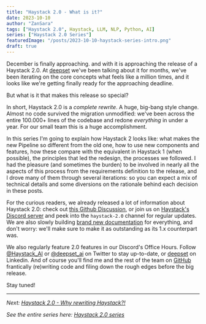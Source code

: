 ```yaml
---
title: "Haystack 2.0 - What is it?"
date: 2023-10-10
author: "ZanSara"
tags: ["Haystack 2.0", Haystack, LLM, NLP, Python, AI]
series: ["Haystack 2.0 Series"]
featuredImage: "/posts/2023-10-10-haystack-series-intro.png"
draft: true
---
```


December is finally approaching. and with it is approaching the release of a Haystack 2.0. At [deepset](https://www.deepset.ai/) we've been talking about it for months, we've been iterating on the core concepts what feels like a million times, and it looks like we're getting finally ready for the approaching deadline.

But what is it that makes this release so special? 

In short, Haystack 2.0 is a *complete rewrite*. A huge, big-bang style change. Almost no code survived the migration unmodified: we've been across the entire 100.000+ lines of the codebase and redone *everything* in under a year. For our small team this is a huge accomplishment.

In this series I'm going to explain how Haystack 2 looks like: what makes the new Pipeline so different from the old one, how to use new components and features, how these compare with the equivalent in Haystack 1 (when possible), the principles that led the redesign, the processes we followed. I had the pleasure (and sometimes the burden) to be involved in nearly all the aspects of this process from the requirements definition to the release, and I drove many of them through several iterations: so you can expect a mix of technical details and some diversions on the rationale behind each decision in these posts.

For the curious readers, we already released a lot of information about Haystack 2.0: check out [this Github Discussion](https://github.com/deepset-ai/haystack/discussions/5568), or join us on [Haystack's Discord server](https://discord.com/invite/VBpFzsgRVF) and peek into the `haystack-2.0` channel for regular updates. We are also slowly building [brand new documentation](https://docs.haystack.deepset.ai/v2.0/docs) for everything, and don't worry: we'll make sure to make it as outstanding as its 1.x counterpart was.

We also regularly feature 2.0 features in our Discord's Office Hours. Follow [@Haystack_AI](https://twitter.com/Haystack_AI) or [@deepset_ai](https://twitter.com/deepset_ai) on Twitter to stay up-to-date, or [deepset](https://www.linkedin.com/company/deepset-ai) on Linkedin. And of course you'll find me and the rest of the team on [GitHub](https://github.com/deepset-ai/haystack) frantically (re)writing code and filing down the rough edges before the big release.

Stay tuned!

---

*Next: [Haystack 2.0 - Why rewriting Haystack?!](/posts/2023-10-11-haystack-2.0-why)*

*See the entire series here: [Haystack 2.0 series](/series/haystack-2.0-series/)*


